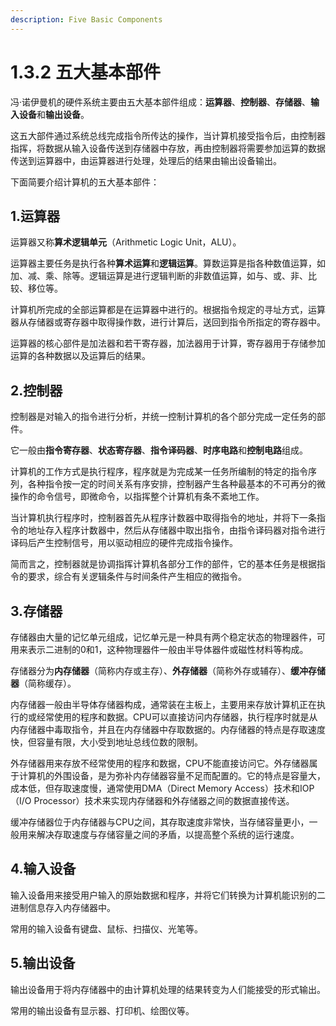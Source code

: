 ```yaml
---
description: Five Basic Components
---
```


# 1.3.2 五大基本部件

冯·诺伊曼机的硬件系统主要由五大基本部件组成：**运算器**、**控制器**、**存储器**、**输入设备**和**输出设备**。

这五大部件通过系统总线完成指令所传达的操作，当计算机接受指令后，由控制器指挥，将数据从输入设备传送到存储器中存放，再由控制器将需要参加运算的数据传送到运算器中，由运算器进行处理，处理后的结果由输出设备输出。

下面简要介绍计算机的五大基本部件：

## **1.运算器**

运算器又称**算术逻辑单元**（Arithmetic Logic Unit，ALU）。

运算器主要任务是执行各种**算术运算**和**逻辑运算**。算数运算是指各种数值运算，如加、减、乘、除等。逻辑运算是进行逻辑判断的非数值运算，如与、或、非、比较、移位等。

计算机所完成的全部运算都是在运算器中进行的。根据指令规定的寻址方式，运算器从存储器或寄存器中取得操作数，进行计算后，送回到指令所指定的寄存器中。

运算器的核心部件是加法器和若干寄存器，加法器用于计算，寄存器用于存储参加运算的各种数据以及运算后的结果。

## **2.控制器**

控制器是对输入的指令进行分析，并统一控制计算机的各个部分完成一定任务的部件。

它一般由**指令寄存器**、**状态寄存器**、**指令译码器**、**时序电路**和**控制电路**组成。

计算机的工作方式是执行程序，程序就是为完成某一任务所编制的特定的指令序列，各种指令按一定的时间关系有序安排，控制器产生各种最基本的不可再分的微操作的命令信号，即微命令，以指挥整个计算机有条不紊地工作。

当计算机执行程序时，控制器首先从程序计数器中取得指令的地址，并将下一条指令的地址存入程序计数器中，然后从存储器中取出指令，由指令译码器对指令进行译码后产生控制信号，用以驱动相应的硬件完成指令操作。

简而言之，控制器就是协调指挥计算机各部分工作的部件，它的基本任务是根据指令的要求，综合有关逻辑条件与时间条件产生相应的微指令。

## **3.存储器**

存储器由大量的记忆单元组成，记忆单元是一种具有两个稳定状态的物理器件，可用来表示二进制的0和1，这种物理器件一般由半导体器件或磁性材料等构成。

存储器分为**内存储器**（简称内存或主存）、**外存储器**（简称外存或辅存）、**缓冲存储器**（简称缓存）。

内存储器一般由半导体存储器构成，通常装在主板上，主要用来存放计算机正在执行的或经常使用的程序和数据。CPU可以直接访问内存储器，执行程序时就是从内存储器中毒取指令，并且在内存储器中存取数据的。内存储器的特点是存取速度快，但容量有限，大小受到地址总线位数的限制。

外存储器用来存放不经常使用的程序和数据，CPU不能直接访问它。外存储器属于计算机的外围设备，是为弥补内存储器容量不足而配置的。它的特点是容量大，成本低，但存取速度慢，通常使用DMA（Direct Memory Access）技术和IOP（I/O Processor）技术来实现内存储器和外存储器之间的数据直接传送。

缓冲存储器位于内存储器与CPU之间，其存取速度非常快，当存储容量更小，一般用来解决存取速度与存储容量之间的矛盾，以提高整个系统的运行速度。

## **4.输入设备**

输入设备用来接受用户输入的原始数据和程序，并将它们转换为计算机能识别的二进制信息存入内存储器中。

常用的输入设备有键盘、鼠标、扫描仪、光笔等。

## **5.输出设备**

输出设备用于将内存储器中的由计算机处理的结果转变为人们能接受的形式输出。

常用的输出设备有显示器、打印机、绘图仪等。
